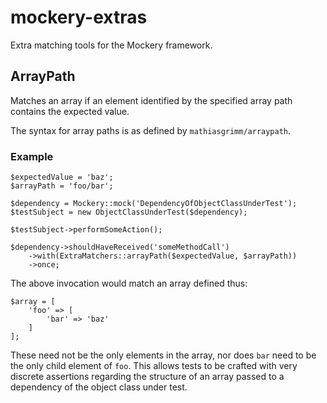 # mockery-extras

Extra matching tools for the Mockery framework.

## ArrayPath

Matches an array if an element identified by the specified array path
contains the expected value.

The syntax for array paths is as defined by `mathiasgrimm/arraypath`.

### Example

```
$expectedValue = 'baz';
$arrayPath = 'foo/bar';

$dependency = Mockery::mock('DependencyOfObjectClassUnderTest');
$testSubject = new ObjectClassUnderTest($dependency);

$testSubject->performSomeAction();

$dependency->shouldHaveReceived('someMethodCall')
    ->with(ExtraMatchers::arrayPath($expectedValue, $arrayPath))
    ->once;
```

The above invocation would match an array defined thus:

```
$array = [
    'foo' => [
        'bar' => 'baz'
    ]
];
```

These need not be the only elements in the array, nor does `bar` need to be the
only child element of `foo`. This allows tests to be crafted with very discrete
assertions regarding the structure of an array passed to a dependency of the
object class under test.